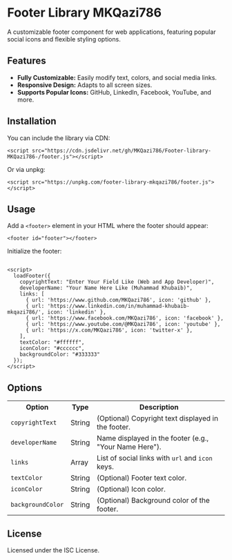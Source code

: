 <h1>Footer Library MKQazi786</h1>
<p>A customizable footer component for web applications, featuring popular social icons and flexible styling options.</p>

<h2>Features</h2>
<ul>
  <li><b>Fully Customizable:</b> Easily modify text, colors, and social media links.</li>
  <li><b>Responsive Design:</b> Adapts to all screen sizes.</li>
  <li><b>Supports Popular Icons:</b> GitHub, LinkedIn, Facebook, YouTube, and more.</li>
</ul>

<h2>Installation</h2>
<p>You can include the library via CDN:</p>
<pre><code>&lt;script src="https://cdn.jsdelivr.net/gh/MKQazi786/Footer-library-MKQazi786-/footer.js"&gt;&lt;/script&gt;</code></pre>
<p>Or via unpkg:</p>
<pre><code>&lt;script src="https://unpkg.com/footer-library-mkqazi786/footer.js"&gt;&lt;/script&gt;</code></pre>

<h2>Usage</h2>
<p>Add a <code>&lt;footer&gt;</code> element in your HTML where the footer should appear:</p>
<pre><code>&lt;footer id="footer"&gt;&lt;/footer&gt;</code></pre>

<p>Initialize the footer:</p>
<pre><code>
&lt;script&gt;
  loadFooter({
    copyrightText: "Enter Your Field Like (Web and App Developer)",
    developerName: "Your Name Here Like (Muhammad Khubaib)",  <!-- Example name -->
    links: [
      { url: 'https://www.github.com/MKQazi786', icon: 'github' },
      { url: 'https://www.linkedin.com/in/muhammad-khubaib-mkqazi786/', icon: 'linkedin' },
      { url: 'https://www.facebook.com/MKQazi786', icon: 'facebook' },
      { url: 'https://www.youtube.com/@MKQazi786', icon: 'youtube' },
      { url: 'https://x.com/MKQazi786', icon: 'twitter-x' },
    ],
    textColor: "#ffffff",
    iconColor: "#cccccc",
    backgroundColor: "#333333"
  });
&lt;/script&gt;
</code></pre>

<h2>Options</h2>
<table>
  <tr>
    <th>Option</th>
    <th>Type</th>
    <th>Description</th>
  </tr>
  <tr>
    <td><code>copyrightText</code></td>
    <td>String</td>
    <td>(Optional) Copyright text displayed in the footer.</td>
  </tr>
  <tr>
    <td><code>developerName</code></td>
    <td>String</td>
    <td>Name displayed in the footer (e.g., "Your Name Here").</td>
  </tr>
  <tr>
    <td><code>links</code></td>
    <td>Array</td>
    <td>List of social links with <code>url</code> and <code>icon</code> keys.</td>
  </tr>
  <tr>
    <td><code>textColor</code></td>
    <td>String</td>
    <td>(Optional) Footer text color.</td>
  </tr>
  <tr>
    <td><code>iconColor</code></td>
    <td>String</td>
    <td>(Optional) Icon color.</td>
  </tr>
  <tr>
    <td><code>backgroundColor</code></td>
    <td>String</td>
    <td>(Optional) Background color of the footer.</td>
  </tr>
</table>

<h2>License</h2>
<p>Licensed under the ISC License.</p>
